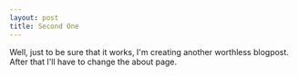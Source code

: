 ```yaml
---
layout: post
title: Second One
---
```


Well, just to be sure that it works, I'm creating another worthless blogpost. After that I'll have to change the about page.

